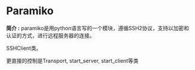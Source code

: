 # Paramiko

**简介 :** paramiko是用python语言写的一个模块，遵循SSH2协议，支持以加密和认证的方式，进行远程服务器的连接。

SSHClient类。

更直接的控制是Transport, start_server, start_client等类